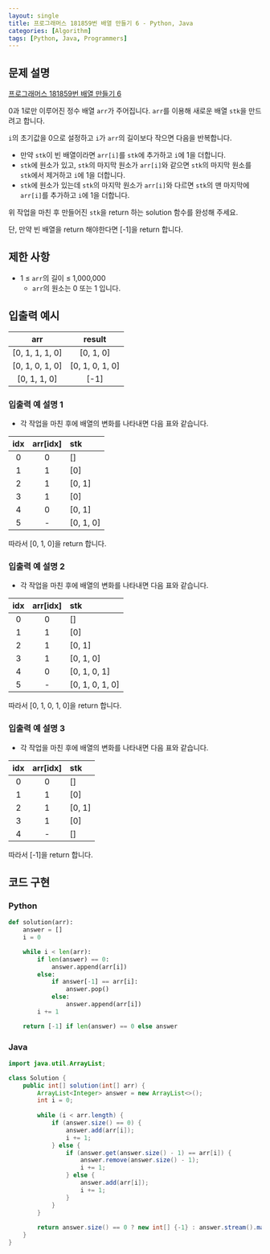 ```yaml
---
layout: single
title: 프로그래머스 181859번 배열 만들기 6 - Python, Java
categories: [Algorithm]
tags: [Python, Java, Programmers]
---
```


## 문제 설명
[프로그래머스 181859번 배열 만들기 6](https://school.programmers.co.kr/learn/courses/30/lessons/181859)

0과 1로만 이루어진 정수 배열 `arr`가 주어집니다. `arr`를 이용해 새로운 배열 `stk`을 만드려고 합니다.

`i`의 초기값을 0으로 설정하고 `i`가 `arr`의 길이보다 작으면 다음을 반복합니다.

* 만약 `stk`이 빈 배열이라면 `arr[i]`를 `stk`에 추가하고 `i`에 1을 더합니다.
* `stk`에 원소가 있고, `stk`의 마지막 원소가 `arr[i]`와 같으면 `stk`의 마지막 원소를 `stk`에서 제거하고 `i`에 1을 더합니다.
* `stk`에 원소가 있는데 `stk`의 마지막 원소가 `arr[i]`와 다르면 `stk`의 맨 마지막에 `arr[i]`를 추가하고 `i`에 1을 더합니다.

위 작업을 마친 후 만들어진 `stk`을 return 하는 solution 함수를 완성해 주세요.

단, 만약 빈 배열을 return 해야한다면 \[-1\]을 return 합니다.

## 제한 사항

* 1 ≤ `arr`의 길이 ≤ 1,000,000
  * `arr`의 원소는 0 또는 1 입니다.

## 입출력 예시

|        arr        |      	result       |
|:-----------------:|:------------------:|
| \[0, 1, 1, 1, 0\] |    	\[0, 1, 0\]    |
| \[0, 1, 0, 1, 0\] | 	\[0, 1, 0, 1, 0\] |
|  \[0, 1, 1, 0\]   |      	\[-1\]       |

### 입출력 예 설명 1

* 각 작업을 마친 후에 배열의 변화를 나타내면 다음 표와 같습니다.

| idx | 	arr\[idx\] | 	stk        |
|:---:|:-----------:|:------------|
| 0	  |     0	      | \[\]        |
| 1	  |     1	      | \[0\]       |
| 2	  |     1	      | \[0, 1\]    |
| 3	  |     1	      | \[0\]       |
| 4	  |     0	      | \[0, 1\]    |
| 5	  |     -	      | \[0, 1, 0\] |

따라서 \[0, 1, 0\]을 return 합니다.

### 입출력 예 설명 2

* 각 작업을 마친 후에 배열의 변화를 나타내면 다음 표와 같습니다.

| idx | 	arr\[idx\] | 	stk              |
|:---:|:-----------:|:------------------|
| 0	  |     0	      | \[\]              |
| 1	  |     1	      | \[0\]             |
| 2	  |     1	      | \[0, 1\]          |
| 3	  |     1	      | \[0, 1, 0\]       |
| 4	  |     0	      | \[0, 1, 0, 1\]    |
| 5	  |     -	      | \[0, 1, 0, 1, 0\] |

따라서 \[0, 1, 0, 1, 0\]을 return 합니다.

### 입출력 예 설명 3

* 각 작업을 마친 후에 배열의 변화를 나타내면 다음 표와 같습니다.

| idx | 	arr\[idx\] | 	stk     |
|:---:|:-----------:|:---------|
| 0	  |     0	      | \[\]     |
| 1	  |     1	      | \[0\]    |
| 2	  |     1	      | \[0, 1\] |
| 3	  |     1	      | \[0\]    |
| 4	  |     -	      | \[\]     |

따라서 \[-1\]을 return 합니다.

## 코드 구현

### Python

```python
def solution(arr):
    answer = []
    i = 0

    while i < len(arr):
        if len(answer) == 0:
            answer.append(arr[i])
        else:
            if answer[-1] == arr[i]:
                answer.pop()
            else:
                answer.append(arr[i])
        i += 1

    return [-1] if len(answer) == 0 else answer
```

### Java

```java
import java.util.ArrayList;

class Solution {
    public int[] solution(int[] arr) {
        ArrayList<Integer> answer = new ArrayList<>();
        int i = 0;
        
        while (i < arr.length) {
            if (answer.size() == 0) {
                answer.add(arr[i]);
                i += 1;
            } else {
                if (answer.get(answer.size() - 1) == arr[i]) {
                    answer.remove(answer.size() - 1);
                    i += 1;
                } else {
                    answer.add(arr[i]);
                    i += 1;
                }
            }
        }
        
        return answer.size() == 0 ? new int[] {-1} : answer.stream().mapToInt(j -> j).toArray();
    }
}
```